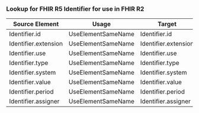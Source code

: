 ### Lookup for FHIR R5 Identifier for use in FHIR R2

| Source Element | Usage | Target |
| -------------- | ----- | ------ |
| Identifier.id | UseElementSameName | Identifier.id |
| Identifier.extension | UseElementSameName | Identifier.extension |
| Identifier.use | UseElementSameName | Identifier.use |
| Identifier.type | UseElementSameName | Identifier.type |
| Identifier.system | UseElementSameName | Identifier.system |
| Identifier.value | UseElementSameName | Identifier.value |
| Identifier.period | UseElementSameName | Identifier.period |
| Identifier.assigner | UseElementSameName | Identifier.assigner |
